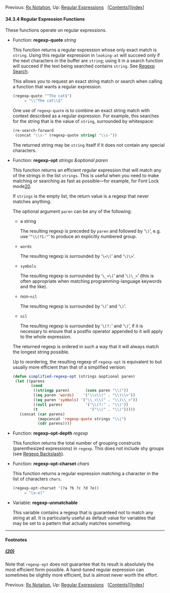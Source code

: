 

Previous: [Rx Notation](Rx-Notation.html), Up: [Regular Expressions](Regular-Expressions.html)   \[[Contents](index.html#SEC_Contents "Table of contents")]\[[Index](Index.html "Index")]

#### 34.3.4 Regular Expression Functions

These functions operate on regular expressions.

*   Function: **regexp-quote** *string*

    This function returns a regular expression whose only exact match is `string`. Using this regular expression in `looking-at` will succeed only if the next characters in the buffer are `string`; using it in a search function will succeed if the text being searched contains `string`. See [Regexp Search](Regexp-Search.html).

    This allows you to request an exact string match or search when calling a function that wants a regular expression.

    ```lisp
    (regexp-quote "^The cat$")
         ⇒ "\\^The cat\\$"
    ```

    One use of `regexp-quote` is to combine an exact string match with context described as a regular expression. For example, this searches for the string that is the value of `string`, surrounded by whitespace:

    ```lisp
    (re-search-forward
     (concat "\\s-" (regexp-quote string) "\\s-"))
    ```

    The returned string may be `string` itself if it does not contain any special characters.

<!---->

*   Function: **regexp-opt** *strings \&optional paren*

    This function returns an efficient regular expression that will match any of the strings in the list `strings`. This is useful when you need to make matching or searching as fast as possible—for example, for Font Lock mode[20](#FOOT20).

    If `strings` is the empty list, the return value is a regexp that never matches anything.

    The optional argument `paren` can be any of the following:

    *   a string

        The resulting regexp is preceded by `paren` and followed by ‘`\)`’, e.g. use ‘`"\\(?1:"`’ to produce an explicitly numbered group.

    *   `words`

        The resulting regexp is surrounded by ‘`\<\(`’ and ‘`\)\>`’.

    *   `symbols`

        The resulting regexp is surrounded by ‘`\_<\(`’ and ‘`\)\_>`’ (this is often appropriate when matching programming-language keywords and the like).

    *   non-`nil`

        The resulting regexp is surrounded by ‘`\(`’ and ‘`\)`’.

    *   `nil`

        The resulting regexp is surrounded by ‘`\(?:`’ and ‘`\)`’, if it is necessary to ensure that a postfix operator appended to it will apply to the whole expression.

    The returned regexp is ordered in such a way that it will always match the longest string possible.

    Up to reordering, the resulting regexp of `regexp-opt` is equivalent to but usually more efficient than that of a simplified version:

    ```lisp
    (defun simplified-regexp-opt (strings &optional paren)
     (let ((parens
            (cond
             ((stringp paren)       (cons paren "\\)"))
             ((eq paren 'words)    '("\\<\\(" . "\\)\\>"))
             ((eq paren 'symbols) '("\\_<\\(" . "\\)\\_>"))
             ((null paren)          '("\\(?:" . "\\)"))
             (t                       '("\\(" . "\\)")))))
       (concat (car parens)
               (mapconcat 'regexp-quote strings "\\|")
               (cdr parens))))
    ```

<!---->

*   Function: **regexp-opt-depth** *regexp*

    This function returns the total number of grouping constructs (parenthesized expressions) in `regexp`. This does not include shy groups (see [Regexp Backslash](Regexp-Backslash.html)).

<!---->

*   Function: **regexp-opt-charset** *chars*

    This function returns a regular expression matching a character in the list of characters `chars`.

    ```lisp
    (regexp-opt-charset '(?a ?b ?c ?d ?e))
         ⇒ "[a-e]"
    ```

<!---->

*   Variable: **regexp-unmatchable**

    This variable contains a regexp that is guaranteed not to match any string at all. It is particularly useful as default value for variables that may be set to a pattern that actually matches something.

***

#### Footnotes

##### [(20)](#DOCF20)

Note that `regexp-opt` does not guarantee that its result is absolutely the most efficient form possible. A hand-tuned regular expression can sometimes be slightly more efficient, but is almost never worth the effort.

Previous: [Rx Notation](Rx-Notation.html), Up: [Regular Expressions](Regular-Expressions.html)   \[[Contents](index.html#SEC_Contents "Table of contents")]\[[Index](Index.html "Index")]
